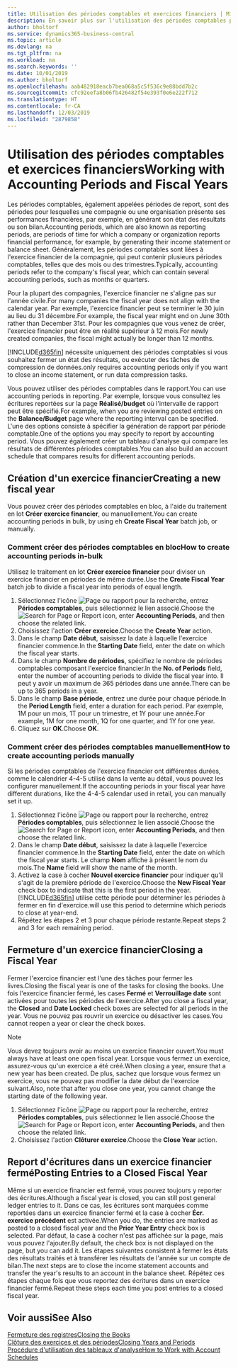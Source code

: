 ```yaml
---
title: Utilisation des périodes comptables et exercices financiers | Microsoft Docs
description: En savoir plus sur l'utilisation des périodes comptables pour définir le moment où votre compagnie fait état de ses performances financières.
author: bholtorf
ms.service: dynamics365-business-central
ms.topic: article
ms.devlang: na
ms.tgt_pltfrm: na
ms.workload: na
ms.search.keywords: ''
ms.date: 10/01/2019
ms.author: bholtorf
ms.openlocfilehash: aab482918eacb7bea068a5c5f536c9e88bdd7b2c
ms.sourcegitcommit: cfc92eefa8b06fb426482f54e393f0e6e222f712
ms.translationtype: HT
ms.contentlocale: fr-CA
ms.lasthandoff: 12/03/2019
ms.locfileid: "2879858"
---
```

# <a name="working-with-accounting-periods-and-fiscal-years"></a><span data-ttu-id="898a2-103">Utilisation des périodes comptables et exercices financiers</span><span class="sxs-lookup"><span data-stu-id="898a2-103">Working with Accounting Periods and Fiscal Years</span></span>
<span data-ttu-id="898a2-104">Les périodes comptables, également appelées périodes de report, sont des périodes pour lesquelles une compagnie ou une organisation présente ses performances financières, par exemple, en générant son état des résultats ou son bilan.</span><span class="sxs-lookup"><span data-stu-id="898a2-104">Accounting periods, which are also known as reporting periods, are periods of time for which a company or organization reports financial performance, for example, by generating their income statement or balance sheet.</span></span> <span data-ttu-id="898a2-105">Généralement, les périodes comptables sont liées à l'exercice financier de la compagnie, qui peut contenir plusieurs périodes comptables, telles que des mois ou des trimestres.</span><span class="sxs-lookup"><span data-stu-id="898a2-105">Typically, accounting periods refer to the company's fiscal year, which can contain several accounting periods, such as months or quarters.</span></span>

<span data-ttu-id="898a2-106">Pour la plupart des compagnies, l'exercice financier ne s'aligne pas sur l'année civile.</span><span class="sxs-lookup"><span data-stu-id="898a2-106">For many companies the fiscal year does not align with the calendar year.</span></span> <span data-ttu-id="898a2-107">Par exemple, l'exercice financier peut se terminer le 30 juin au lieu du 31 décembre.</span><span class="sxs-lookup"><span data-stu-id="898a2-107">For example, the fiscal year might end on June 30th rather than December 31st.</span></span> <span data-ttu-id="898a2-108">Pour les compagnies que vous venez de créer, l'exercice financier peut être en réalité supérieur à 12 mois.</span><span class="sxs-lookup"><span data-stu-id="898a2-108">For newly created companies, the fiscal might actually be longer than 12 months.</span></span> 

[!INCLUDE[d365fin](includes/d365fin_md.md)] <span data-ttu-id="898a2-109">nécessite uniquement des périodes comptables si vous souhaitez fermer un état des résultats, ou exécuter des tâches de compression de données.</span><span class="sxs-lookup"><span data-stu-id="898a2-109">only requires accounting periods only if you want to close an income statement, or run data compression tasks.</span></span> 

<span data-ttu-id="898a2-110">Vous pouvez utiliser des périodes comptables dans le rapport.</span><span class="sxs-lookup"><span data-stu-id="898a2-110">You can use accounting periods in reporting.</span></span> <span data-ttu-id="898a2-111">Par exemple, lorsque vous consultez les écritures reportées sur la page **Réalisé/budget** où l'intervalle de rapport peut être spécifié.</span><span class="sxs-lookup"><span data-stu-id="898a2-111">For example, when you are reviewing posted entries on the **Balance/Budget** page where the reporting interval can be specified.</span></span> <span data-ttu-id="898a2-112">L'une des options consiste à spécifier la génération de rapport par période comptable.</span><span class="sxs-lookup"><span data-stu-id="898a2-112">One of the options you may specify to report by accounting period.</span></span> <span data-ttu-id="898a2-113">Vous pouvez également créer un tableau d'analyse qui compare les résultats de différentes périodes comptables.</span><span class="sxs-lookup"><span data-stu-id="898a2-113">You can also build an account schedule that compares results for different accounting periods.</span></span>

## <a name="creating-a-new-fiscal-year"></a><span data-ttu-id="898a2-114">Création d'un exercice financier</span><span class="sxs-lookup"><span data-stu-id="898a2-114">Creating a new fiscal year</span></span>
<span data-ttu-id="898a2-115">Vous pouvez créer des périodes comptables en bloc, à l'aide du traitement en lot **Créer exercice financier**, ou manuellement.</span><span class="sxs-lookup"><span data-stu-id="898a2-115">You can create accounting periods in bulk, by using eh **Create Fiscal Year** batch job, or manually.</span></span>

### <a name="how-to-create-accounting-periods-in-bulk"></a><span data-ttu-id="898a2-116">Comment créer des périodes comptables en bloc</span><span class="sxs-lookup"><span data-stu-id="898a2-116">How to create accounting periods in-bulk</span></span>
<span data-ttu-id="898a2-117">Utilisez le traitement en lot **Créer exercice financier** pour diviser un exercice financier en périodes de même durée.</span><span class="sxs-lookup"><span data-stu-id="898a2-117">Use the **Create Fiscal Year** batch job to divide a fiscal year into periods of equal length.</span></span>  

1. <span data-ttu-id="898a2-118">Sélectionnez l'icône ![Page ou rapport pour la recherche](media/ui-search/search_small.png "Icône Page ou rapport pour la recherche"), entrez **Périodes comptables**, puis sélectionnez le lien associé.</span><span class="sxs-lookup"><span data-stu-id="898a2-118">Choose the ![Search for Page or Report](media/ui-search/search_small.png "Search for Page or Report icon") icon, enter **Accounting Periods**, and then choose the related link.</span></span>  
2. <span data-ttu-id="898a2-119">Choisissez l'action **Créer exercice**.</span><span class="sxs-lookup"><span data-stu-id="898a2-119">Choose the **Create Year** action.</span></span>  <!--What about the Scheduling option? Should we mention that? There's also the Report Output Type field...-->
3. <span data-ttu-id="898a2-120">Dans le champ **Date début**, saisissez la date à laquelle l'exercice financier commence.</span><span class="sxs-lookup"><span data-stu-id="898a2-120">In the **Starting Date** field, enter the date on which the fiscal year starts.</span></span>  
4. <span data-ttu-id="898a2-121">Dans le champ **Nombre de périodes**, spécifiez le nombre de périodes comptables composant l'exercice financier.</span><span class="sxs-lookup"><span data-stu-id="898a2-121">In the **No. of Periods** field, enter the number of accounting periods to divide the fiscal year into.</span></span> <span data-ttu-id="898a2-122">Il peut y avoir un maximum de 365 périodes dans une année.</span><span class="sxs-lookup"><span data-stu-id="898a2-122">There can be up to 365 periods in a year.</span></span>  
5. <span data-ttu-id="898a2-123">Dans le champ **Base période**, entrez une durée pour chaque période.</span><span class="sxs-lookup"><span data-stu-id="898a2-123">In the **Period Length** field, enter a duration for each period.</span></span> <span data-ttu-id="898a2-124">Par exemple, 1M pour un mois, 1T pour un trimestre, et 1Y pour une année.</span><span class="sxs-lookup"><span data-stu-id="898a2-124">For example, 1M for one month, 1Q for one quarter, and 1Y for one year.</span></span>  
6. <span data-ttu-id="898a2-125">Cliquez sur **OK**.</span><span class="sxs-lookup"><span data-stu-id="898a2-125">Choose **OK**.</span></span>  

### <a name="how-to-create-accounting-periods-manually"></a><span data-ttu-id="898a2-126">Comment créer des périodes comptables manuellement</span><span class="sxs-lookup"><span data-stu-id="898a2-126">How to create accounting periods manually</span></span>
<span data-ttu-id="898a2-127">Si les périodes comptables de l'exercice financier ont différentes durées, comme le calendrier 4-4-5 utilisé dans la vente au détail, vous pouvez les configurer manuellement.</span><span class="sxs-lookup"><span data-stu-id="898a2-127">If the accounting periods in your fiscal year have different durations, like the 4-4-5 calendar used in retail, you can manually set it up.</span></span>  
  
1. <span data-ttu-id="898a2-128">Sélectionnez l'icône ![Page ou rapport pour la recherche](media/ui-search/search_small.png "Icône Page ou rapport pour la recherche"), entrez **Périodes comptables**, puis sélectionnez le lien associé.</span><span class="sxs-lookup"><span data-stu-id="898a2-128">Choose the ![Search for Page or Report](media/ui-search/search_small.png "Search for Page or Report icon") icon, enter **Accounting Periods**, and then choose the related link.</span></span>  
2. <span data-ttu-id="898a2-129">Dans le champ **Date début**, saisissez la date à laquelle l'exercice financier commence.</span><span class="sxs-lookup"><span data-stu-id="898a2-129">In the **Starting Date** field, enter the date on which the fiscal year starts.</span></span> <span data-ttu-id="898a2-130">Le champ **Nom** affiche à présent le nom du mois.</span><span class="sxs-lookup"><span data-stu-id="898a2-130">The **Name** field will show the name of the month.</span></span>  
3. <span data-ttu-id="898a2-131">Activez la case à cocher **Nouvel exercice financier** pour indiquer qu'il s'agit de la première période de l'exercice.</span><span class="sxs-lookup"><span data-stu-id="898a2-131">Choose the **New Fiscal Year** check box to indicate that this is the first period in the year.</span></span> [!INCLUDE[d365fin](includes/d365fin_md.md)] <span data-ttu-id="898a2-132">utilise cette période pour déterminer les périodes à fermer en fin d'exercice.</span><span class="sxs-lookup"><span data-stu-id="898a2-132">will use this period to determine which periods to close at year-end.</span></span>
4. <span data-ttu-id="898a2-133">Répétez les étapes 2 et 3 pour chaque période restante.</span><span class="sxs-lookup"><span data-stu-id="898a2-133">Repeat steps 2 and 3 for each remaining period.</span></span>  

## <a name="closing-a-fiscal-year"></a><span data-ttu-id="898a2-134">Fermeture d'un exercice financier</span><span class="sxs-lookup"><span data-stu-id="898a2-134">Closing a Fiscal Year</span></span>
<span data-ttu-id="898a2-135">Fermer l'exercice financier est l'une des tâches pour fermer les livres.</span><span class="sxs-lookup"><span data-stu-id="898a2-135">Closing the fiscal year is one of the tasks for closing the books.</span></span> <span data-ttu-id="898a2-136">Une fois l'exercice financier fermé, les cases **Fermé** et **Verrouillage date** sont activées pour toutes les périodes de l'exercice.</span><span class="sxs-lookup"><span data-stu-id="898a2-136">After you close a fiscal year, the **Closed** and **Date Locked** check boxes are selected for all periods in the year.</span></span> <span data-ttu-id="898a2-137">Vous ne pouvez pas rouvrir un exercice ou désactiver les cases.</span><span class="sxs-lookup"><span data-stu-id="898a2-137">You cannot reopen a year or clear the check boxes.</span></span>

> [!NOTE]  
>  <span data-ttu-id="898a2-138">Vous devez toujours avoir au moins un exercice financier ouvert.</span><span class="sxs-lookup"><span data-stu-id="898a2-138">You must always have at least one open fiscal year.</span></span> <span data-ttu-id="898a2-139">Lorsque vous fermez un exercice, assurez-vous qu'un exercice a été créé.</span><span class="sxs-lookup"><span data-stu-id="898a2-139">When closing a year, ensure that a new year has been created.</span></span> <span data-ttu-id="898a2-140">De plus, sachez que lorsque vous fermez un exercice, vous ne pouvez pas modifier la date début de l'exercice suivant.</span><span class="sxs-lookup"><span data-stu-id="898a2-140">Also, note that after you close one year, you cannot change the starting date of the following year.</span></span>

1. <span data-ttu-id="898a2-141">Sélectionnez l'icône ![Page ou rapport pour la recherche](media/ui-search/search_small.png "Icône Page ou rapport pour la recherche"), entrez **Périodes comptables**, puis sélectionnez le lien associé.</span><span class="sxs-lookup"><span data-stu-id="898a2-141">Choose the ![Search for Page or Report](media/ui-search/search_small.png "Search for Page or Report icon") icon, enter **Accounting Periods**, and then choose the related link.</span></span>  
2. <span data-ttu-id="898a2-142">Choisissez l'action **Clôturer exercice**.</span><span class="sxs-lookup"><span data-stu-id="898a2-142">Choose the **Close Year** action.</span></span>  

## <a name="posting-entries-to-a-closed-fiscal-year"></a><span data-ttu-id="898a2-143">Report d'écritures dans un exercice financier fermé</span><span class="sxs-lookup"><span data-stu-id="898a2-143">Posting Entries to a Closed Fiscal Year</span></span>
<span data-ttu-id="898a2-144">Même si un exercice financier est fermé, vous pouvez toujours y reporter des écritures.</span><span class="sxs-lookup"><span data-stu-id="898a2-144">Although a fiscal year is closed, you can still post general ledger entries to it.</span></span> <span data-ttu-id="898a2-145">Dans ce cas, les écritures sont marquées comme reportées dans un exercice financier fermé et la case à cocher **Écr. exercice précédent** est activée.</span><span class="sxs-lookup"><span data-stu-id="898a2-145">When you do, the entries are marked as posted to a closed fiscal year and the **Prior Year Entry** check box is selected.</span></span> <span data-ttu-id="898a2-146">Par défaut, la case à cocher n'est pas affichée sur la page, mais vous pouvez l'ajouter.</span><span class="sxs-lookup"><span data-stu-id="898a2-146">By default, the check box is not displayed on the page, but you can add it.</span></span> <span data-ttu-id="898a2-147">Les étapes suivantes consistent à fermer les états des résultats traités et à transférer les résultats de l'année sur un compte de bilan.</span><span class="sxs-lookup"><span data-stu-id="898a2-147">The next steps are to close the income statement accounts and transfer the year's results to an account in the balance sheet.</span></span> <span data-ttu-id="898a2-148">Répétez ces étapes chaque fois que vous reportez des écritures dans un exercice financier fermé.</span><span class="sxs-lookup"><span data-stu-id="898a2-148">Repeat these steps each time you post entries to a closed fiscal year.</span></span>

## <a name="see-also"></a><span data-ttu-id="898a2-149">Voir aussi</span><span class="sxs-lookup"><span data-stu-id="898a2-149">See Also</span></span>
[<span data-ttu-id="898a2-150">Fermeture des registres</span><span class="sxs-lookup"><span data-stu-id="898a2-150">Closing the Books</span></span>](year-close-books.md)  
[<span data-ttu-id="898a2-151">Clôture des exercices et des périodes</span><span class="sxs-lookup"><span data-stu-id="898a2-151">Closing Years and Periods</span></span>](year-close-years-periods.md)  
[<span data-ttu-id="898a2-152">Procédure d'utilisation des tableaux d'analyse</span><span class="sxs-lookup"><span data-stu-id="898a2-152">How to Work with Account Schedules</span></span>](bi-how-work-account-schedule.md)  
  





